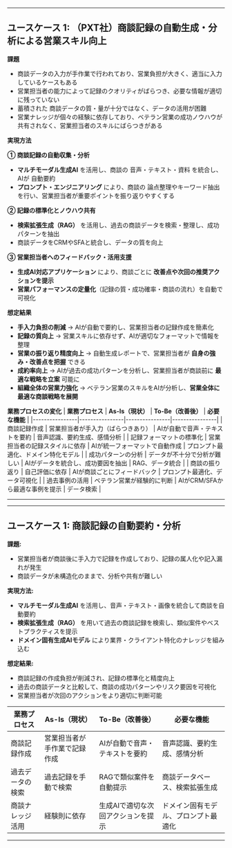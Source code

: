 
---
## **ユースケース 1: （PXT社）商談記録の自動生成・分析による営業スキル向上**
**課題**  
- 商談データの入力が手作業で行われており、営業負担が大きく、適当に入力しているケースもある  
- 営業担当者の能力によって記録のクオリティがばらつき、必要な情報が適切に残っていない  
- 蓄積された 商談データの質・量が十分ではなく、データの活用が困難  
- 営業ナレッジが個々の経験に依存しており、ベテラン営業の成功ノウハウが共有されなく、営業担当者のスキルにばらつきがある

**実現方法**

**① 商談記録の自動収集・分析**
- **マルチモーダル生成AI** を活用し、商談の 音声・テキスト・資料 を統合し、AIが 自動要約  
- **プロンプト・エンジニアリング** により、商談の 論点整理やキーワード抽出 を行い、営業担当者が重要ポイントを振り返りやすくする 

**② 記録の標準化とノウハウ共有**
- **検索拡張生成（RAG）** を活用し、過去の商談データを検索・整理し、成功パターンを抽出 
- 商談データをCRMやSFAと統合し、データの質を向上  

**③ 営業担当者へのフィードバック・活用支援**
- **生成AI対応アプリケーション** により、商談ごとに **改善点や次回の推奨アクションを提示**  
- **営業パフォーマンスの定量化**（記録の質・成功確率・商談の流れ）を自動で可視化  

**想定結果**
- **手入力負担の削減** → AIが自動で要約し、営業担当者の記録作成を簡素化  
- **記録の質向上** → 営業スキルに依存せず、AIが適切なフォーマットで情報を整理  
- **営業の振り返り精度向上** → 自動生成レポートで、営業担当者が **自身の強み・改善点を把握** できる  
- **成約率向上** → AIが過去の成功パターンを分析し、営業担当者が商談前に **最適な戦略を立案** 可能に  
- **組織全体の営業力強化** → ベテラン営業のスキルをAIが分析し、**営業全体に最適な商談戦略を展開**  

**業務プロセスの変化**
| **業務プロセス** | **As-Is（現状）** | **To-Be（改善後）** | **必要な機能** |
|----------------|----------------|----------------|----------------|
| 商談記録作成 | 営業担当者が手入力（ばらつきあり） | AIが自動で音声・テキストを要約 | 音声認識、要約生成、感情分析 |
| 記録フォーマットの標準化 | 営業担当者の記録スタイルに依存 | AIが統一フォーマットで自動作成 | プロンプト最適化、ドメイン特化モデル |
| 成功パターンの分析 | データが不十分で分析が難しい | AIがデータを統合し、成功要因を抽出 | RAG、データ統合 |
| 商談の振り返り | 自己評価に依存 | AIが商談ごとにフィードバック | プロンプト最適化、データ可視化 |
| 過去事例の活用 | ベテラン営業が経験的に判断 | AIがCRM/SFAから最適な事例を提示 | データ検索 |

---

---

## **ユースケース 1: 商談記録の自動要約・分析**
**課題:**  
- 営業担当者が商談後に手入力で記録を作成しており、記録の属人化や記入漏れが発生  
- 商談データが未構造化のままで、分析や共有が難しい  

**実現方法:**  
- **マルチモーダル生成AI** を活用し、音声・テキスト・画像を統合して商談を自動要約  
- **検索拡張生成（RAG）** を用いて過去の商談記録を検索し、類似案件やベストプラクティスを提示  
- **ドメイン固有生成AIモデル** により業界・クライアント特化のナレッジを組み込む  

**想定結果:**  
- 商談記録の作成負担が削減され、記録の標準化と精度向上  
- 過去の商談データと比較して、商談の成功パターンやリスク要因を可視化  
- 営業担当者が次回のアクションをより適切に判断可能  

| **業務プロセス** | **As-Is（現状）** | **To-Be（改善後）** | **必要な機能** |
|----------------|----------------|----------------|----------------|
| 商談記録作成 | 営業担当者が手作業で記録作成 | AIが自動で音声・テキストを要約 | 音声認識、要約生成、感情分析 |
| 過去データの検索 | 過去記録を手動で検索 | RAGで類似案件を自動提示 | 商談データベース、検索拡張生成 |
| 商談ナレッジ活用 | 経験則に依存 | 生成AIで適切な次回アクションを提示 | ドメイン固有モデル、プロンプト最適化 |

---
